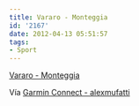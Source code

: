 ```yaml
---
title: Vararo - Monteggia
id: '2167'
date: 2012-04-13 05:51:57
tags:
- Sport
---
```


[Vararo - Monteggia](http://connect.garmin.com/activity/167324458)

Vía [Garmin Connect - alexmufatti](http://connect.garmin.com/explore?owner=alexmufatti)